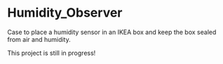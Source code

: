 # Humidity_Observer
Case to place a humidity sensor in an IKEA box and keep the box sealed from air and humidity.

This project is still in progress!
